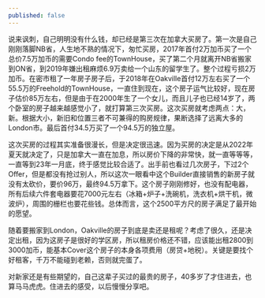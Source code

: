 ```yaml
---
published: false
---
```


说来讽刺，自己明明没有什么钱，却已经是第三次在加拿大买房了。第一次是自己刚刚落脚NB省，人生地不熟的情况下，匆忙买房，2017年首付2万加币买了一个总价7.5万加币的需要Condo fee的TownHouse，买了第二个月就离开NB省搬家到ON省，到2019年嫌出租麻烦6.9万卖给一个山东的留学生了。整个过程亏损2万加币。在密市租了一年房子房子后，于2018年在Oakville首付12万左右买了一个55.5万的Freehold的TownHouse，一直住到现在，这个房子运气比较好，现在房子估价85万左右，但是由于在2000年生了一个女儿，而且儿子也已经14岁了，两个卧室的房子越来越感觉小了，就打算第三次买房。这次买房就考虑两点：大，新。根据大小，新旧和位置三者不可兼得的购房规律，果断选择了远离大多的London市。最后首付34.5万买了一个94.5万的独立屋。

这次买房的过程其实准备很漫长，但是决定很迅速。因为买房的决定是从2022年夏天就决定了，只是加拿大一直在加息，所以房价下降的非常快，就一直等等等，一直等到23年一月底，终于感觉比较合适了。出手前也看过几次房子，下过2个Offer，但是都没有抢过别人，所以这次一眼看中这个Builder直接销售的新房子就没有太砍价，要价96万，最终94.5万拿下。这个房子刚刚修好，也没有配电器，所有后续六件套电器要花7000元左右（冰箱+炉子+洗碗机，洗衣机+烘干机，微波炉），周围的栅栏也要花些钱。总体而言，这个2500平方尺的房子满足了最开始的愿望。

随着要搬家到London，Oakville的房子到底是卖还是租呢？考虑了很久，还是决定出租，因为这房子是很好的学区房，所以租房价格还不错，应该能出租2800到3000加币，能基本Cover这个房子的本身各项费用（房贷+地税）。关键是要找个好租客，千万不能碰到老赖，否则就完蛋了。

对新家还是有些期望的，自己这辈子买过的最贵的房子，40多岁了才住进去，也算马马虎虎。住进去的感受，以后慢慢分享吧。